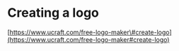 # Creating a logo

[https://www.ucraft.com/free-logo-maker\#create-logo](https://www.ucraft.com/free-logo-maker#create-logo)

